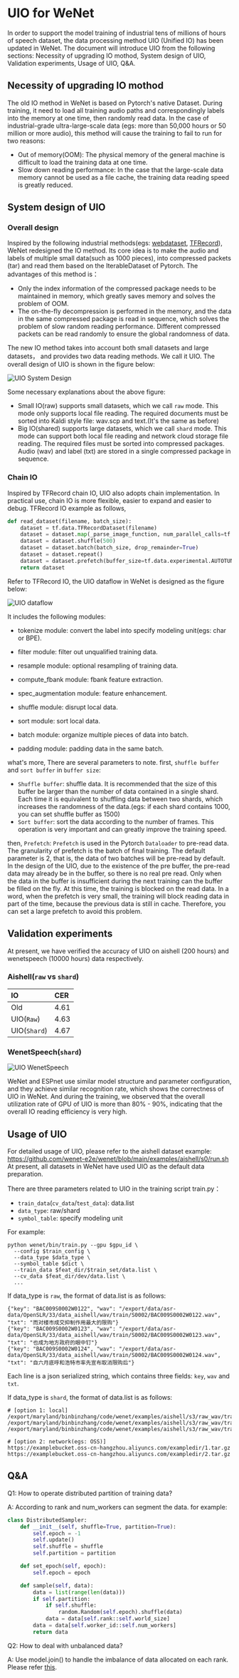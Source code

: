 # UIO for WeNet

In order to support the model training of industrial tens of millions of hours of speech dataset, the data processing
method UIO (Unified IO) has been updated in WeNet. The document will introduce UIO from the following sections:
Necessity of upgrading IO mothod, System design of UIO, Validation experiments, Usage of UIO, Q&A.

## Necessity of upgrading IO mothod
The old IO method in WeNet is based on Pytorch's native Dataset. During training, it need to load all training audio
paths and correspondingly labels into the memory at one time, then randomly read data. In the case of industrial-grade
ultra-large-scale data (egs: more than 50,000 hours or 50 million or more audio), this method will cause the training
to fail to run for two reasons:
- Out of memory(OOM): The physical memory of the general machine is difficult to load the training data at one time.
- Slow down reading performance:  In the case that the large-scale data memory cannot be used as a file cache, the training
data reading speed is greatly reduced.

## System design of UIO
### Overall design
Inspired by the following industrial methods(egs: [webdataset](https://github.com/webdataset/webdataset), [TFRecord](https://www.tensorflow.org/tutorials/load_data/tfrecord)),
WeNet redesigned the IO method. Its core idea is to make the audio and labels of multiple small data(such as 1000 pieces),
into compressed packets (tar) and read them based on the IterableDataset of Pytorch. The advantages of this method is：
- Only the index information of the compressed package needs to be maintained in memory, which greatly saves memory and
solves the problem of OOM.
- The on-the-fly decompression is performed in the memory, and the data in the same compressed package is read in
sequence, which solves the problem of slow random reading performance. Different compressed packets can be read randomly
to ensure the global randomness of data.

The new IO method takes into account both small datasets and large datasets， and provides two data reading methods.
We call it UIO. The overall design of UIO is shown in the figure below:

![UIO System Design](./images/UIO_system.png)

Some necessary explanations about the above figure:
- Small IO(raw) supports small datasets, which we call ``raw`` mode. This mode only supports local file reading.
The required documents must be sorted into Kaldi style file: wav.scp and text.(It's the same as before)
- Big IO(shared) supports large datasets, which we call ``shard`` mode. This mode can support both local file
reading and network cloud storage file reading. The required files must be sorted into compressed packages. Audio (wav)
and label (txt) are stored in a single compressed package in sequence.

### Chain IO
Inspired by TFRecord chain IO, UIO also adopts chain implementation. In practical use, chain IO is more flexible,
easier to expand and easier to debug. TFRecord IO example as follows,
```python
def read_dataset(filename, batch_size):
    dataset = tf.data.TFRecordDataset(filename)
    dataset = dataset.map(_parse_image_function, num_parallel_calls=tf.data.experimental.AUTOTUNE)
    dataset = dataset.shuffle(500)
    dataset = dataset.batch(batch_size, drop_remainder=True)
    dataset = dataset.repeat()
    dataset = dataset.prefetch(buffer_size=tf.data.experimental.AUTOTUNE)
    return dataset
```
Refer to TFRecord IO, the UIO dataflow in WeNet is designed as the figure below:

![UIO dataflow](./images/UIO_dataflow.png)

It includes the following modules:
- tokenize module: convert the label into specify modeling unit(egs: char or BPE).

- filter module: filter out unqualified training data.

- resample module: optional resampling of training data.

- compute_fbank module: fbank feature extraction.

- spec_augmentation module: feature enhancement.

- shuffle module: disrupt local data.

- sort module: sort local data.

- batch module: organize multiple pieces of data into batch.

- padding module: padding data in the same batch.

what's more, There are several parameters to note. first, ``shuffle buffer`` and ``sort buffer`` in ``buffer size``:
* ``Shuffle buffer``: shuffle data. It is recommended that the size of this buffer be larger than
the number of data contained in a single shard. Each time it is equivalent to shuffling data between two shards,
which increases the randomness of the data.(egs: if each shard contains 1000, you can set shuffle buffer as 1500)
* ``Sort buffer``: sort the data according to the number of frames. This operation is very important and can greatly
improve the training speed.

then, ``Prefetch``:
``Prefetch`` is used in the Pytorch ``Dataloader`` to pre-read data. The granularity of prefetch is the batch of final training.
The default parameter is 2, that is, the data of two batches will be pre-read by default. In the design of the UIO,
due to the existence of the pre buffer, the pre-read data may already be in the buffer, so there is no real pre read.
Only when the data in the buffer is insufficient during the next training can the buffer be filled on the fly.
At this time, the training is blocked on the read data. In a word, when the prefetch is very small, the training will
block reading data in part of the time, because the previous data is still in cache. Therefore, you can set a large
prefetch to avoid this problem.


## Validation experiments
At present, we have verified the accuracy of UIO on aishell (200 hours) and wenetspeech (10000 hours) data respectively.
### Aishell(``raw`` vs ``shard``)

|IO|CER|
|:---|:---|
|Old|4.61|
|UIO(``Raw``)|4.63|
|UIO(``Shard``)|4.67|

### WenetSpeech(``shard``)

![UIO WenetSpeech](./images/UIO_wenetspeech_cer.png)

WeNet and ESPnet use similar model structure and parameter configuration, and they achieve similar recognition rate,
which shows the correctness of UIO in WeNet. And during the training, we observed that the overall utilization rate of
GPU of UIO is more than 80% - 90%, indicating that the overall IO reading efficiency is very high.

## Usage of UIO
For detailed usage of UIO, please refer to the aishell dataset example:
https://github.com/wenet-e2e/wenet/blob/main/examples/aishell/s0/run.sh
At present, all datasets in WeNet have used UIO as the default data preparation.

There are three parameters related to UIO in the training script train.py：
- ``train_data``(``cv_data``/``test_data``): data.list
- ``data_type``: raw/shard
- ``symbol_table``: specify modeling unit

For example:
```shell
python wenet/bin/train.py --gpu $gpu_id \
  --config $train_config \
  --data_type $data_type \
  --symbol_table $dict \
  --train_data $feat_dir/$train_set/data.list \
  --cv_data $feat_dir/dev/data.list \
  ...
```
If data_type is ``raw``, the format of data.list is as follows:
```
{"key": "BAC009S0002W0122", "wav": "/export/data/asr-data/OpenSLR/33/data_aishell/wav/train/S0002/BAC009S0002W0122.wav", "txt": "而对楼市成交抑制作用最大的限购"}
{"key": "BAC009S0002W0123", "wav": "/export/data/asr-data/OpenSLR/33/data_aishell/wav/train/S0002/BAC009S0002W0123.wav", "txt": "也成为地方政府的眼中钉"}
{"key": "BAC009S0002W0124", "wav": "/export/data/asr-data/OpenSLR/33/data_aishell/wav/train/S0002/BAC009S0002W0124.wav", "txt": "自六月底呼和浩特市率先宣布取消限购后"}
```
Each line is a json serialized string, which contains three fields: ``key``, ``wav`` and ``txt``.

If data_type is ``shard``, the format of data.list is as follows:
```
# [option 1: local]
/export/maryland/binbinzhang/code/wenet/examples/aishell/s3/raw_wav/train/shards/shards_000000000.tar.gz
/export/maryland/binbinzhang/code/wenet/examples/aishell/s3/raw_wav/train/shards/shards_000000001.tar.gz
/export/maryland/binbinzhang/code/wenet/examples/aishell/s3/raw_wav/train/shards/shards_000000002.tar.gz

# [option 2: network(egs: OSS)]
https://examplebucket.oss-cn-hangzhou.aliyuncs.com/exampledir/1.tar.gz
https://examplebucket.oss-cn-hangzhou.aliyuncs.com/exampledir/2.tar.gz
```

## Q&A
Q1: How to operate distributed partition of training data?

A: According to rank and num_workers can segment the data. for example:
```python
class DistributedSampler:
    def __init__(self, shuffle=True, partition=True):
        self.epoch = -1
        self.update()
        self.shuffle = shuffle
        self.partition = partition

    def set_epoch(self, epoch):
        self.epoch = epoch

    def sample(self, data):
        data = list(range(len(data)))
        if self.partition:
            if self.shuffle:
                random.Random(self.epoch).shuffle(data)
            data = data[self.rank::self.world_size]
        data = data[self.worker_id::self.num_workers]
        return data
```

Q2: How to deal with unbalanced data?

A: Use model.join() to handle the imbalance of data allocated on each rank. Please refer [this](https://pytorch.org/tutorials/advanced/generic_join.html#how-does-join-work).